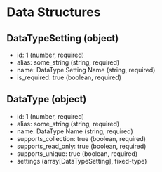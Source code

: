 # Data Structures

## DataTypeSetting (object)
+ id: 1 (number, required)
+ alias: some_string (string, required)
+ name: DataType Setting Name (string, required)
+ is_required: true (boolean, required)

## DataType (object)
+ id: 1 (number, required)
+ alias: some_string (string, required)
+ name: DataType Name (string, required)
+ supports_collection: true (boolean, required)
+ supports_read_only: true (boolean, required)
+ supports_unique: true (boolean, required)
+ settings (array[DataTypeSetting], fixed-type)
